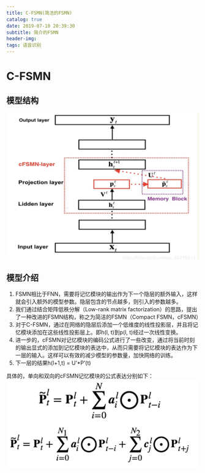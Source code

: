 ```yaml
---
title: C-FSMN(简洁的FSMN)
catalog: true
date: 2019-07-10 20:39:30
subtitle: 简介的FSMN
header-img:
tags: 语音识别
---
```


# C-FSMN
## 模型结构
![](/img/article/c-fsmn_1.png)

## 模型介绍
1. FSMN相比于FNN，需要将记忆模块的输出作为下一个隐层的额外输入，这样就会引入额外的模型参数。隐层包含的节点越多，则引入的参数越多。
1. 我们通过结合矩阵低秩分解（Low-rank matrix factorization）的思路，提出了一种改进的FSMN结构，称之为简洁的FSMN（Compact FSMN，cFSMN）
1. 对于C-FSMN，通过在网络的隐层后添加一个低维度的线性投影层，并且将记忆模块添加在这些线性投影层上。即h(l, t)到p(l, t)经过一次线性变换。
1. 进一步的，cFSMN对记忆模块的编码公式进行了一些改变，通过将当前时刻的输出显式的添加到记忆模块的表达中，从而只需要将记忆模块的表达作为下一层的输入。这样可以有效的减少模型的参数量，加快网络的训练。
1. 下一层的结果h(l+1,t) = U’*P’(t)

具体的，单向和双向的cFSMN记忆模块的公式表达分别如下：
![](/img/article/c-fsmn_2.png)
